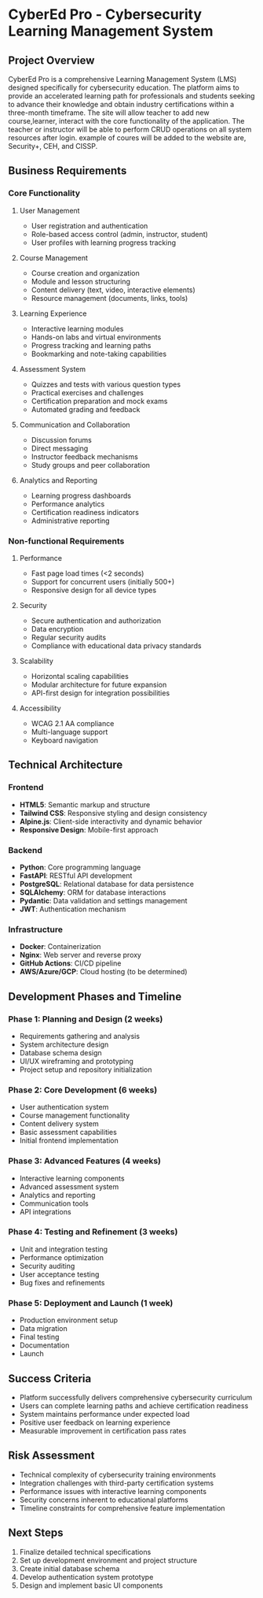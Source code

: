 # CyberEd Pro - Cybersecurity Learning Management System

## Project Overview
CyberEd Pro is a comprehensive Learning Management System (LMS) designed specifically for cybersecurity education. The platform aims to provide an accelerated learning path for professionals and students seeking to advance their knowledge and obtain industry certifications within a three-month timeframe.
The site will allow teacher to add new course,learner, interact with the core functionality of the application.
The teacher or instructor will be able to perform CRUD operations on all system resources after login.
example of coures will be added to the website are, Security+, CEH, and CISSP.

## Business Requirements

### Core Functionality
1. User Management
   - User registration and authentication
   - Role-based access control (admin, instructor, student)
   - User profiles with learning progress tracking

2. Course Management
   - Course creation and organization
   - Module and lesson structuring
   - Content delivery (text, video, interactive elements)
   - Resource management (documents, links, tools)

3. Learning Experience
   - Interactive learning modules
   - Hands-on labs and virtual environments
   - Progress tracking and learning paths
   - Bookmarking and note-taking capabilities

4. Assessment System
   - Quizzes and tests with various question types
   - Practical exercises and challenges
   - Certification preparation and mock exams
   - Automated grading and feedback

5. Communication and Collaboration
   - Discussion forums
   - Direct messaging
   - Instructor feedback mechanisms
   - Study groups and peer collaboration

6. Analytics and Reporting
   - Learning progress dashboards
   - Performance analytics
   - Certification readiness indicators
   - Administrative reporting

### Non-functional Requirements
1. Performance
   - Fast page load times (<2 seconds)
   - Support for concurrent users (initially 500+)
   - Responsive design for all device types

2. Security
   - Secure authentication and authorization
   - Data encryption
   - Regular security audits
   - Compliance with educational data privacy standards

3. Scalability
   - Horizontal scaling capabilities
   - Modular architecture for future expansion
   - API-first design for integration possibilities

4. Accessibility
   - WCAG 2.1 AA compliance
   - Multi-language support
   - Keyboard navigation

## Technical Architecture

### Frontend
- **HTML5**: Semantic markup and structure
- **Tailwind CSS**: Responsive styling and design consistency
- **Alpine.js**: Client-side interactivity and dynamic behavior
- **Responsive Design**: Mobile-first approach

### Backend
- **Python**: Core programming language
- **FastAPI**: RESTful API development
- **PostgreSQL**: Relational database for data persistence
- **SQLAlchemy**: ORM for database interactions
- **Pydantic**: Data validation and settings management
- **JWT**: Authentication mechanism

### Infrastructure
- **Docker**: Containerization
- **Nginx**: Web server and reverse proxy
- **GitHub Actions**: CI/CD pipeline
- **AWS/Azure/GCP**: Cloud hosting (to be determined)

## Development Phases and Timeline

### Phase 1: Planning and Design (2 weeks)
- Requirements gathering and analysis
- System architecture design
- Database schema design
- UI/UX wireframing and prototyping
- Project setup and repository initialization

### Phase 2: Core Development (6 weeks)
- User authentication system
- Course management functionality
- Content delivery system
- Basic assessment capabilities
- Initial frontend implementation

### Phase 3: Advanced Features (4 weeks)
- Interactive learning components
- Advanced assessment system
- Analytics and reporting
- Communication tools
- API integrations

### Phase 4: Testing and Refinement (3 weeks)
- Unit and integration testing
- Performance optimization
- Security auditing
- User acceptance testing
- Bug fixes and refinements

### Phase 5: Deployment and Launch (1 week)
- Production environment setup
- Data migration
- Final testing
- Documentation
- Launch

## Success Criteria
- Platform successfully delivers comprehensive cybersecurity curriculum
- Users can complete learning paths and achieve certification readiness
- System maintains performance under expected load
- Positive user feedback on learning experience
- Measurable improvement in certification pass rates

## Risk Assessment
- Technical complexity of cybersecurity training environments
- Integration challenges with third-party certification systems
- Performance issues with interactive learning components
- Security concerns inherent to educational platforms
- Timeline constraints for comprehensive feature implementation

## Next Steps
1. Finalize detailed technical specifications
2. Set up development environment and project structure
3. Create initial database schema
4. Develop authentication system prototype
5. Design and implement basic UI components